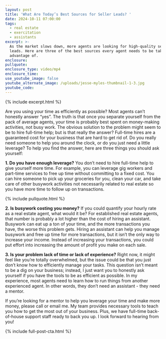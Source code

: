 ```yaml
---
layout: post
title: 'What Are Today’s Best Sources for Seller Leads? '
date: 2024-10-11 07:00:00
tags:
  - real estate
  - exercitation
  - assistants
excerpt: >-
  As the market slows down, more agents are looking for high-quality seller
  leads. Here are three of the best sources every agent needs to be taking
  advantage of. 
enclosure:
pullquote:
enclosure_type: video/mp4
enclosure_time:
use_youtube_image: false
youtube_alternate_image: /uploads/jesse-myles-thumbnail-1-3.jpg
youtube_code:
---
```

{% include excerpt.html %}

Are you using your time as efficiently as possible? Most agents can’t honestly answer “yes”. The truth is that once you separate yourself from the pack of average agents, your time is probably best spent on money-making activities, not busy work. The obvious solution to the problem might seem to be to hire full-time help; but is that really the answer? Full-time hires are a guaranteed cost for your business that are hard to get rid of. Do you really need someone to help you around the clock, or do you just need a little leverage? To help you find the answer, here are three things you should ask yourself:

**1\. Do you have enough leverage?** You don’t need to hire full-time help to give yourself more time. For example, you can leverage gig workers and part-time services to free up time without committing to a fixed cost. You can hire someone to pick up your groceries for you, clean your car, and take care of other busywork activities not necessarily related to real estate so you have more time to follow up on transactions.

{% include pullquote.html %}

**2\. Is busywork costing you money?** If you could quantify your hourly rate as a real estate agent, what would it be? For established real estate agents, that number is probably a lot higher than the cost of hiring an assistant. Busywork can eat up a ton of your time, and the more transactions you have, the worse this problem gets. Hiring an assistant can help you manage busywork and free up time for more transactions, but it isn’t the only way to increase your income. Instead of increasing your transactions, you could put effort into increasing the amount of profit you make on each sale.

**3\. Is your problem lack of time or lack of experience?** Right now, it might feel like you’re totally overwhelmed, but the issue could be that you just don’t know how to efficiently manage your tasks. This question isn’t meant to be a dig on your business; instead, I just want you to honestly ask yourself if you have the tools to be as efficient as possible. In my experience, most agents need to learn how to run things from another experienced agent. In other words, they don’t need an assistant - they need a mentor.

If you’re looking for a mentor to help you leverage your time and make more money, please call or email me. My team provides necessary tools to teach you how to get the most out of your business. Plus, we have full-time back-of-house support staff ready to back you up. I look forward to hearing from you!

{% include full-post-cta.html %}

&nbsp;